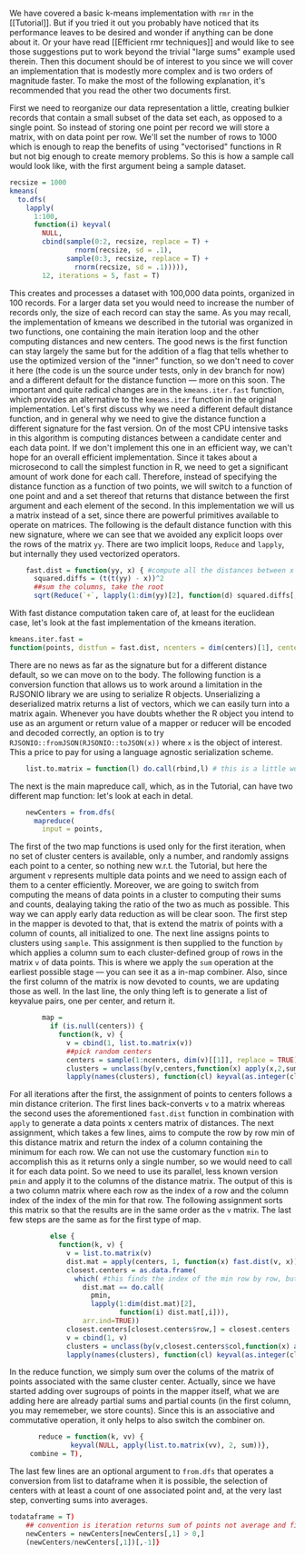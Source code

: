 We have covered a basic k-means implementation with `rmr` in the [[Tutorial]]. But if you tried it out you probably have noticed that its
performance leaves to be desired and wonder if anything can be done about it. Or your have read [[Efficient rmr techniques]] and would like to
see those suggestions put to work beyond the trivial "large sums" example used therein. Then this document should be of interest to you since we
will cover an implementation that is modestly more complex and is two orders of magnitude faster. To make the most of the following
explanation, it's recommended that you read the other two documents first.

First we need to reorganize our data representation a little, creating bulkier records that contain a small subset of the data set each, as
opposed to a single point. So instead of storing one point per record we will store a matrix, with on data point per row. We'll set the
number of rows to 1000 which is enough to reap the benefits of using "vectorised" functions in R but not big enough to create memory
problems. So this is how a sample call would look like, with the first argument being a sample dataset.

```r
recsize = 1000
kmeans(
  to.dfs(
    lapply(
	  1:100, 
      function(i) keyval(
	    NULL, 
        cbind(sample(0:2, recsize, replace = T) + 
		        rnorm(recsize, sd = .1), 
              sample(0:3, recsize, replace = T) + 
                rnorm(recsize, sd = .1))))), 
	    12, iterations = 5, fast = T)
```

This creates and processes a dataset with 100,000 data points, organized in 100 records. For a larger data set you would need to increase
the number of records only, the size of each record can stay the same. As you may recall, the implementation of kmeans we described in the
tutorial was organized in two functions, one containing the main iteration loop and the other computing distances and new centers. The good
news is the first function can stay largely the same but for the addition of a flag that tells whether to use the optimized version of the
"inner" function, so we don't need to cover it here (the code is un the source under tests, only in dev branch for now) and a different
default for the distance function &mdash; more on this soon. The important and quite radical changes are in the `kmeans.iter.fast` function,
which provides an alternative to the `kmeans.iter` function in the original implementation. Let's first discuss why we need a different
default distance function, and in general why we need to give the distance function a different signature for the fast version. On of the
most CPU intensive tasks in this algorithm is computing distances between a candidate center and each data point. If we don't implement this
one in an efficient way, we can't hope for an overall efficient implementation. Since it takes about a microsecond to call the simplest
function in R, we need to get a significant amount of work done for each call. Therefore, instead of specifying the distance function as a
function of two points, we will switch to a function of one point and and a set thereof that returns that distance between the first
argument and each element of the second. In this implementation we will us a matrix instead of a set, since there are powerful primitives
available to operate on matrices. The following is the default distance function with this new signature, where we can see that we avoided
any explicit loops over the rows of the matrix `yy`. There are two implicit loops, `Reduce` and `lapply`, but internally they used
vectorized operators.

```r
    fast.dist = function(yy, x) { #compute all the distances between x and rows of yy
      squared.diffs = (t(t(yy) - x))^2
      ##sum the columns, take the root
      sqrt(Reduce(`+`, lapply(1:dim(yy)[2], function(d) squared.diffs[,d])))} #loop on dimension
```

With fast distance computation taken care of, at least for the euclidean case, let's look at the fast implementation of the kmeans iteration.

```r
kmeans.iter.fast = 
function(points, distfun = fast.dist, ncenters = dim(centers)[1], centers = NULL) {
```

There are no news as far as the signature but for a different distance default, so we can move on to the body. The following function is a
conversion function that allows us to work around a limitation in the RJSONIO library we are using to serialize R objects. Unserializing a
deserialized matrix returns a list of vectors, which we can easily turn into a matrix again. Whenever you have doubts whether the R object
you intend to use as an argument or return value of a mapper or reducer will be encoded and decoded correctly, an option is to try
`RJSONIO::fromJSON(RJSONIO::toJSON(x))` where `x` is the object of interest. This a price to pay for using a language agnostic serialization
scheme.

```r
    list.to.matrix = function(l) do.call(rbind,l) # this is a little workaround for RJSONIO not handling matrices properly
```

The next is the main mapreduce call, which, as in the Tutorial, can have two different map function: let's look at each in detal.
```r
    newCenters = from.dfs(
      mapreduce(
        input = points,
```

The first of the two map functions is used only for the first iteration, when no set of cluster centers is available, only a number, and
randomly assigns each point to a center, so nothing new w.r.t. the Tutorial, but here the argument `v` represents multiple data points and
we need to assign each of them to a center efficiently. Moreover, we are going to switch from computing the means of data points in a
cluster to computing their sums and  counts, dealaying taking the ratio of the two as much as possible. This way we can apply early data
reduction as will be clear soon. The first step in the mapper is devoted to that, that is extend the matrix of points with a column of
counts, all initialized to one. The next line assigns points to clusters using `sample`. This assignment is then supplied to the function `by`
which applies a column sum to each cluster-defined group of rows in the matrix `v` of data points. This is where we apply the `sum`
operation at the earliest possible stage &mdash; you can see it as a in-map combiner. Also, since the first column of the matrix is now
devoted to counts, we are updating those as well. In the last line, the only thing left is to generate a list of keyvalue pairs, one per
center, and return it.
```r
        map = 
          if (is.null(centers)) {
            function(k, v) {
              v = cbind(1, list.to.matrix(v))
              ##pick random centers
              centers = sample(1:ncenters, dim(v)[[1]], replace = TRUE) 
              clusters = unclass(by(v,centers,function(x) apply(x,2,sum)))
              lapply(names(clusters), function(cl) keyval(as.integer(cl), clusters[[cl]]))}}
```

For all iterations after the first, the assignment of points to centers follows a min distance criterion. The first lines back-converts `v`
to a matrix whereas the second uses the aforementioned `fast.dist` function in combination with `apply` to generate a data points x centers
matrix of distances. The next assignment, which takes a few lines, aims to compute the row by row min of this distance matrix and return the
index of a column containing the minimum for each row. We can not use the customary function `min` to accomplish this as it returns only a
single number, so we would need to call it for each data point. So we need to use its parallel, less known version `pmin` and apply it to
the columns of the distance matrix. The output of this is a two column matrix where each row as the index of a row and the column index of
the index of the min for that row. The following assignment sorts this matrix so that the results are in the same order as the `v`
matrix. The last few steps are the same as for the first type of map.

```r
          else {
            function(k, v) {
              v = list.to.matrix(v)
              dist.mat = apply(centers, 1, function(x) fast.dist(v, x))
              closest.centers = as.data.frame(
                which( #this finds the index of the min row by row, but one can't loop on the rows so we must use pmin
                  dist.mat == do.call(
                    pmin,
                    lapply(1:dim(dist.mat)[2], 
                           function(i) dist.mat[,i])), 
                  arr.ind=TRUE))
              closest.centers[closest.centers$row,] = closest.centers
              v = cbind(1, v)
              clusters = unclass(by(v,closest.centers$col,function(x) apply(x,2,sum))) #group by closest center and sum up, kind of an early combiner
              lapply(names(clusters), function(cl) keyval(as.integer(cl), clusters[[cl]]))}},
```

In the reduce function, we simply sum over the colums of the matrix of points associated with the same cluster center. Actually, since we
have started adding over sugroups of points in the mapper itself, what we are adding here are already partial sums and partial counts (in
the first column, you may rememeber, we store counts). Since this is an associative and commutative operation, it only helps to also switch
the combiner on.

```r
       reduce = function(k, vv) {
               keyval(NULL, apply(list.to.matrix(vv), 2, sum))},
     combine = T),
```

The last few lines are an optional argument to `from.dfs` that operates a conversion from list to dataframe when it is possible, the
selection of centers with at least a count of one associated point and, at the very last step, converting sums into averages.

```r
todataframe = T)
    ## convention is iteration returns sum of points not average and first element of each sum is the count
    newCenters = newCenters[newCenters[,1] > 0,]
    (newCenters/newCenters[,1])[,-1]}
```
